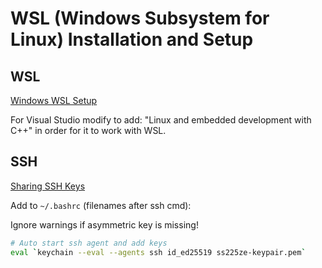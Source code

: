 # WSL (Windows Subsystem for Linux) Installation and Setup

## WSL
[Windows WSL Setup](https://learn.microsoft.com/en-us/windows/wsl/setup/environment#file-storage)

For Visual Studio modify to add: "Linux and embedded development with C++" in order for it to work with WSL.

## SSH
[Sharing SSH Keys](https://devblogs.microsoft.com/commandline/sharing-ssh-keys-between-windows-and-wsl-2/)


Add to `~/.bashrc` (filenames after ssh cmd):

Ignore warnings if asymmetric key is missing!

```sh
# Auto start ssh agent and add keys
eval `keychain --eval --agents ssh id_ed25519 ss225ze-keypair.pem`
```
